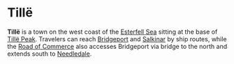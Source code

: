 # Tillë

**Tillë** is a town on the west coast of the [Esterfell Sea](../../mote/esterfell/lenya/esterfell-sea) sitting at the base of [Tillë Peak](../../mote/esterfell/lenya/attalya-mountains/tille-peak). Travelers can reach [Bridgeport](bridgeport.md) and [Salkinar](salkinar.md) by ship routes, while the [Road of Commerce](road-of-commerce.md) also accesses Bridgeport via bridge to the north and extends south to [Needledale](needledale.md).
